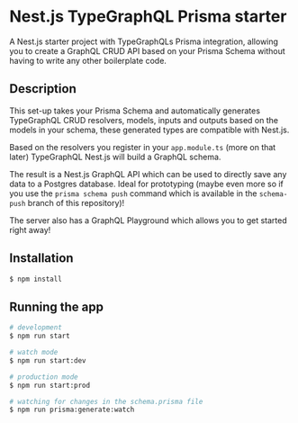 # Nest.js TypeGraphQL Prisma starter

A Nest.js starter project with TypeGraphQLs Prisma integration, allowing you to create a GraphQL CRUD API based on your Prisma Schema without having to write any other boilerplate code.

## Description

This set-up takes your Prisma Schema and automatically generates TypeGraphQL CRUD resolvers, models, inputs and outputs based on the models in your schema, these generated types are compatible with Nest.js.

Based on the resolvers you register in your `app.module.ts` (more on that later) TypeGraphQL Nest.js will build a GraphQL schema.

The result is a Nest.js GraphQL API which can be used to directly save any data to a Postgres database. Ideal for prototyping (maybe even more so if you use the `prisma schema push` command which is available in the `schema-push` branch of this repository)!

The server also has a GraphQL Playground which allows you to get started right away!

## Installation

```bash
$ npm install
```

## Running the app

```bash
# development
$ npm run start

# watch mode
$ npm run start:dev

# production mode
$ npm run start:prod

# watching for changes in the schema.prisma file
$ npm run prisma:generate:watch
```

